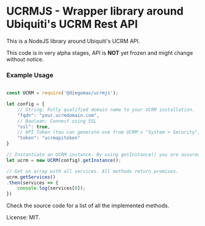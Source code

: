 # UCRMJS - Wrapper library around Ubiquiti's UCRM Rest API

This is a NodeJS library around Ubiquiti's UCRM API.

This code is in very alpha stages, API is **NOT** yet frozen and might change without notice.

### Example Usage

```javascript

const UCRM = require('@diegomax/ucrmjs');

let config = {
    // String: Fully qualified domain name to your UCRM installation.
    "fqdn": "your.ucrmdomain.com",
    // Boolean: Connect using SSL
    "ssl": true,
    // API Token (You can generate one from UCRM's "System > Security")
    "token": "ucrmapitoken"
}

// Instantiate an UCRM instance. By using getInstance() you are assured that the same instance will always be returned (singleton behavior);
let ucrm = new UCRM(config).getInstance();

// Get an array with all services. All methods return promises.
ucrm.getServices()
.then(services => {
    console.log(services[0]);
})
```

Check the source code for a list of all the implemented methods.

License: MIT.
